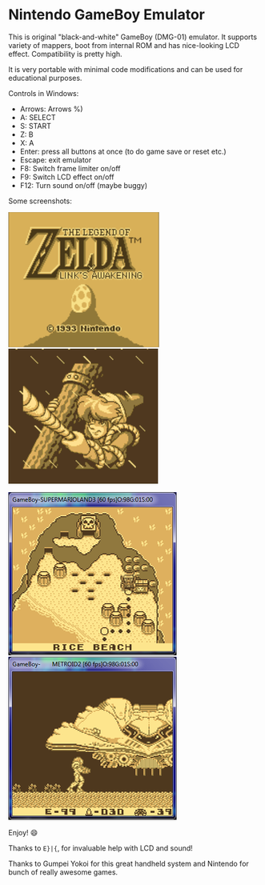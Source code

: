 # Nintendo GameBoy Emulator

This is original "black-and-white" GameBoy (DMG-01) emulator.
It supports variety of mappers, boot from internal ROM and has nice-looking LCD effect.
Compatibility is pretty high.

It is very portable with minimal code modifications and can be used for educational purposes.

Controls in Windows:
- Arrows: Arrows %)
- A: SELECT
- S: START
- Z: B
- X: A
- Enter: press all buttons at once (to do game save or reset etc.)
- Escape: exit emulator
- F8: Switch frame limiter on/off
- F9: Switch LCD effect on/off
- F12: Turn sound on/off (maybe buggy)

Some screenshots:

![whc4e0b23f6744b0](/imgstore/whc4e0b23f6744b0.png)
![whc4e0b23fd946e8](/imgstore/whc4e0b23fd946e8.png)

![whc4e0b23ac916b8](/imgstore/whc4e0b23ac916b8.png)
![whc4e0b23a683fc0](/imgstore/whc4e0b23a683fc0.png)

Enjoy! :smile:

Thanks to `E}|{`, for invaluable help with LCD and sound!

Thanks to Gumpei Yokoi for this great handheld system and Nintendo for bunch of really awesome games.

